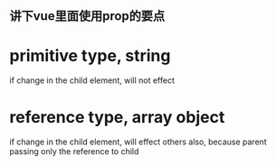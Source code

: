 ## 讲下vue里面使用prop的要点

# primitive type, string
if change in the child element, will not effect 

# reference type, array object
if change in the child element, will effect others also, 
because parent passing only the reference to child